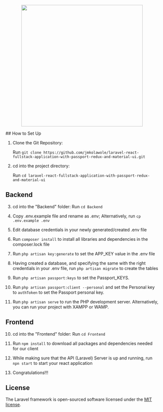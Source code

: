 <p align="center"><a href="https://still-savannah-89535.herokuapp.com" target="_blank"><img src="https://still-savannah-89535.herokuapp.com/images/logo.png" width="400"></a></p>
## How to Set Up



1. Clone the Git Repository:

   Run ```git clone https://github.com/jmkolawole/laravel-react-fullstack-application-with-passport-redux-and-material-ui.git```

2. cd into the project directory:

   Run ```cd laravel-react-fullstack-application-with-passport-redux-and-material-ui```

## Backend
3. cd into the "Backend" folder:
   Run ```cd Backend``` 

4. Copy .env.example file and rename as .env; 
Alternatively, run ```cp .env.example .env```

5. Edit database credentials in your newly generated/created .env file

6. Run ```composer install``` to install all libraries and dependencies in the composer.lock file

7. Run ```php artisan key:generate``` to set the APP_KEY value in the .env file

8. Having created a database, and specifying the same with the right credentials in your .env file, run ```php artisan migrate``` to create the tables

9. Run ```php artisan passport:keys``` to set the Passport_KEYS.

10. Run ```php artisan passport:client --personal``` and set the Personal key to ```authToken``` to set the Passport personal key.

11. Run ```php artisan serve``` to run the PHP development server. Alternatively, you can run your project with XAMPP or WAMP.

## Frontend

10. cd into the "Frontend" folder:
   Run ```cd Frontend```

11. Run ```npm install``` to download all packages and dependencies needed for our client

12. While making sure that the API (Laravel) Server is up and running, run ```npn start``` to start your react application

13. Congratulations!!!
## License

The Laravel framework is open-sourced software licensed under the [MIT license](https://opensource.org/licenses/MIT).
